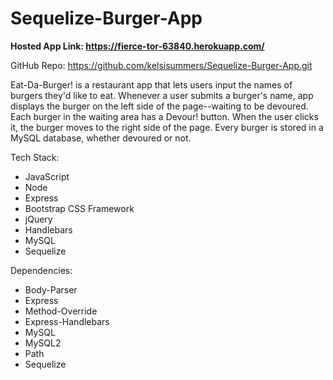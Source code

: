 # Sequelize-Burger-App

<strong>Hosted App Link: https://fierce-tor-63840.herokuapp.com/</strong>

GitHub Repo: https://github.com/kelsisummers/Sequelize-Burger-App.git

Eat-Da-Burger! is a restaurant app that lets users input the names of burgers they'd like to eat. Whenever a user submits a burger's name, app displays the burger on the left side of the page--waiting to be devoured. Each burger in the waiting area has a Devour! button. When the user clicks it, the burger moves to the right side of the page. Every burger is stored in a MySQL database, whether devoured or not.

Tech Stack:

  - JavaScript
  - Node
  - Express
  - Bootstrap CSS Framework
  - jQuery
  - Handlebars
  - MySQL
  - Sequelize

Dependencies:

  - Body-Parser
  - Express
  - Method-Override
  - Express-Handlebars
  - MySQL
  - MySQL2
  - Path
  - Sequelize
